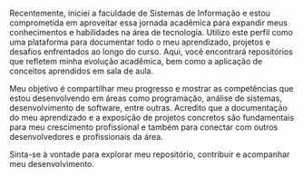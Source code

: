 Recentemente, iniciei a faculdade de Sistemas de Informação e estou comprometida em aproveitar essa jornada acadêmica para expandir meus conhecimentos e habilidades na área de tecnologia. Utilizo este perfil como uma plataforma para documentar todo o meu aprendizado, projetos e desafios enfrentados ao longo do curso. Aqui, você encontrará repositórios que refletem minha evolução acadêmica, bem como a aplicação de conceitos aprendidos em sala de aula.

Meu objetivo é compartilhar meu progresso e mostrar as competências que estou desenvolvendo em áreas como programação, análise de sistemas, desenvolvimento de software, entre outras. Acredito que a documentação do meu aprendizado e a exposição de projetos concretos são fundamentais para meu crescimento profissional e também para conectar com outros desenvolvedores e profissionais da área.

Sinta-se à vontade para explorar meu repositório, contribuir e acompanhar meu desenvolvimento.
